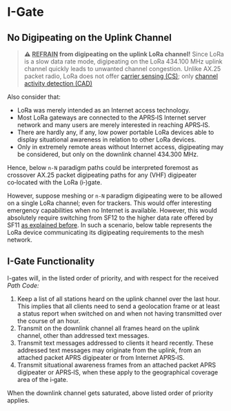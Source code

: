 # I-Gate

## No Digipeating on the Uplink Channel
> **⚠ <u>REFRAIN</u> from digipeating on the uplink LoRa channel!**
> Since LoRa is a slow data rate mode, digipeating on the LoRa 434.100&nbsp;MHz uplink channel quickly leads to unwanted channel congestion.
> Unlike AX.25 packet radio, LoRa does not offer [carrier sensing (CS)](https://en.wikipedia.org/wiki/Carrier-sense_multiple_access);
> only [channel activity detection (CAD)](https://lora-developers.semtech.com/documentation/tech-papers-and-guides/channel-activity-detection-ensuring-your-lora-packets-are-sent/how-to-ensure-your-lora-packets-are-sent-properly/)

Also consider that:

- LoRa was merely intended as an Internet access technology.
- Most LoRa gateways are connected to the APRS‑IS Internet server network and many users are merely interested in reaching APRS‑IS.
- There are hardly any, if any, low power portable LoRa devices able to display situational awareness in relation to other LoRa devices.
- Only in extremely remote areas without Internet access, digipeating may be considered, but only on the downlink channel 434.300&nbsp;MHz.

Hence, below `n-N` paradigm paths could be interpreted foremost as crossover AX.25 packet digipeating paths for any (VHF) digipeater co‑located with the LoRa (i‑)gate.

However, suppose meshing or `n-N` paradigm digipeating were to be allowed on a single LoRa channel; even for trackers. This would offer interesting emergency capabilities when no Internet is available. However, this would absolutely require switching from SF12 to the higher data rate offered by SF11 [as explained before](#considerations-for-switching-to-sf11). In such a scenario, below table represents the LoRa device communicating its digipeating requirements to the mesh network.


## I-Gate Functionality
I-gates will, in the listed order of priority, and with respect for the received _Path Code:_

1. Keep a list of all stations heard on the uplink channel over the last hour. This implies that all clients need to send a geolocation frame or at least a status report when switched on and when not having transmitted over the course of an hour.
2. Transmit on the downlink channel all frames heard on the uplink channel, other than addressed text messages.
3. Transmit text messages addressed to clients it heard recently. These addressed text messages may originate from the uplink, from an attached packet APRS digipeater or from Internet APRS‑IS.
4. Transmit situational awareness frames from an attached packet APRS digipeater or APRS‑IS, when these apply to the geographical coverage area of the i‑gate.

When the downlink channel gets saturated, above listed order of priority applies.

